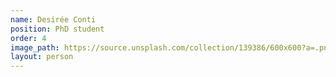 ```yaml
---
name: Desirée Conti
position: PhD student
order: 4
image_path: https://source.unsplash.com/collection/139386/600x600?a=.png
layout: person
---
```

